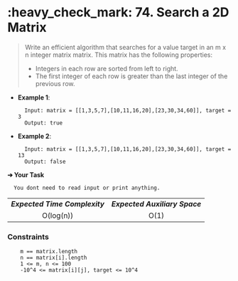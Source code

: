 <h1>:heavy_check_mark: 74. Search a 2D Matrix </h1>
<blockquote>Write an efficient algorithm that searches for a value target in an m x n integer matrix matrix. This matrix has the following properties:

* Integers in each row are sorted from left to right.
* The first integer of each row is greater than the last integer of the previous row.
 </blockquote>

* **Example 1**:<br>

        Input: matrix = [[1,3,5,7],[10,11,16,20],[23,30,34,60]], target = 3
        Output: true

* **Example 2**:<br>

        Input: matrix = [[1,3,5,7],[10,11,16,20],[23,30,34,60]], target = 13
        Output: false

**➔ Your Task**

      You dont need to read input or print anything. 

<table align="center">
      <tr><td><em><b>Expected Time Complexity</td> <td><em><b>Expected Auxiliary Space</td></tr>
      <tr><td align="center">O(log(n))</td> <td align="center">O(1)</td></tr>
</table>

### **Constraints** 

        m == matrix.length
        n == matrix[i].length
        1 <= m, n <= 100
        -10^4 <= matrix[i][j], target <= 10^4